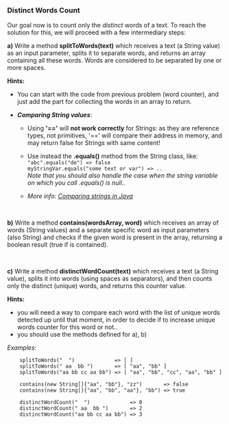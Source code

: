 ### Distinct Words Count

Our goal now is to count only the _distinct_ words of a text. To reach the
solution for this, we will proceed with a few intermediary steps:

**a)** Write a method __splitToWords(text)__ which receives a text (a String
       value) as an input parameter, splits it to separate words, and returns
       an array containing all these words. Words are considered to be
       separated by one or more spaces.

__Hints:__
 
 - You can start with the code from previous problem (word counter), and just
   add the part for collecting the words in an array to return.
   
 - ___Comparing String values___:
 
   - Using __'=='__ will __not work correctly__ for Strings: as they are 
     reference types, not primitives, '==' will compare their address in memory,
     and may return false for Strings with same content!
 
   - Use instead the __.equals()__ method from the String class, like:   
        `"abc".equals("de") => false`  
        `myStringVar.equals("some text or var") => ..`    
     _Note that you should also handle the case when the string variable on
     which you call .equals() is null.._
        
   - _More info: [Comparing strings in Java](https://www.geeksforgeeks.org/java-equals-compareto-equalsignorecase-and-compare)_

&nbsp;

**b)** Write a method __contains(wordsArray, word)__ which receives an array
       of words (String values) and a separate specific word as input parameters
       (also String) and checks if the given word is present in the array,
       returning a boolean result (true if is contained).

&nbsp;

**c)** Write a method __distinctWordCount(text)__ which receives a text
       (a String value), splits it into words (using spaces as separators),
       and then counts only the distinct (unique) words, and returns this
       counter value. 

__Hints:__ 
 - you will need a way to compare each word with the list of unique words
   detected up until that moment, in order to decide if to increase unique
   words counter for this word or not..
 - you should use the methods defined for a), b) 

_Examples:_ 
```
    splitToWords("  ")             => [ ]
    splitToWords(" aa  bb ")       => [ "aa", "bb" ] 
    splitToWords("aa bb cc aa bb") => [ "aa", "bb", "cc", "aa", "bb" ]
    
    contains(new String[]{"aa", "bb"}, "zz")       => false
    contains(new String[]{"aa", "bb", "aa"}, "bb") => true
    
    distinctWordCount("  ")             => 0
    distinctWordCount(" aa  bb ")       => 2
    distinctWordCount("aa bb cc aa bb") => 3
```